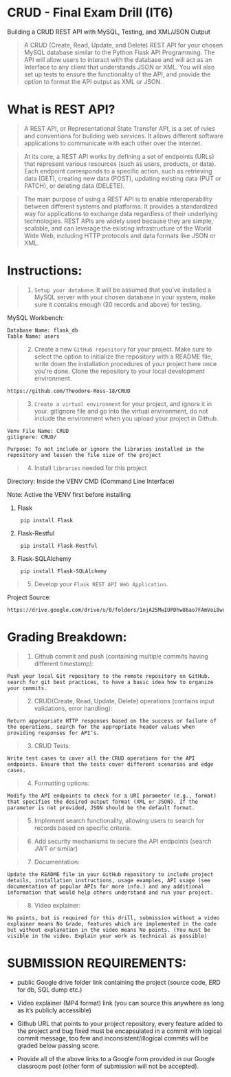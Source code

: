 # CRUD - Final Exam Drill (IT6)

Building a CRUD REST API with MySQL, Testing, and XML/JSON Output

> A CRUD (Create, Read, Update, and Delete) REST API for your chosen MySQL database similar to the Python Flask API Programming. The API will allow users to interact with the database and will act as an Interface to any client that understands JSON or XML. You will also set up tests to ensure the functionality of the API, and provide the option to format the API output as XML or JSON.

# What is REST API?

> A REST API, or Representational State Transfer API, is a set of rules and conventions for building web services. It allows different software applications to communicate with each other over the internet.

> At its core, a REST API works by defining a set of endpoints (URLs) that represent various resources (such as users, products, or data). Each endpoint corresponds to a specific action, such as retrieving data (GET), creating new data (POST), updating existing data (PUT or PATCH), or deleting data (DELETE).

> The main purpose of using a REST API is to enable interoperability between different systems and platforms. It provides a standardized way for applications to exchange data regardless of their underlying technologies. REST APIs are widely used because they are simple, scalable, and can leverage the existing infrastructure of the World Wide Web, including HTTP protocols and data formats like JSON or XML.

# Instructions:

> 1. `Setup your database`: It will be assumed that you’ve installed a MySQL server with your chosen database in your system, make sure it contains enough (20 records and above) for testing.

MySQL Workbench: 

    Database Name: flask_db
    Table Name: users

> 2. Create a new `GitHub repository` for your project. Make sure to select the option to initialize the repository with a README file, write down the installation procedures of your project here once you’re done. Clone the repository to your local development environment.

    https://github.com/Theodore-Ross-18/CRUD

> 3. `Create a virtual environment` for your project, and ignore it in your. gitignore file and go into the virtual environment, do not include the environment when you upload your project in Github.

    Venv File Name: CRUD
    gitignore: CRUD/

    Purpose: To not include or ignore the libraries installed in the repository and lessen the file size of the project

> 4. Install `libraries` needed for this project

Directory: Inside the VENV CMD (Command Line Interface)

Note: Active the VENV first before installing

1. Flask

        pip install Flask

2. Flask-Restful

        pip install Flask-Restful

3. Flask-SQLAlchemy

        pip install Flask-SQLAlchemy

> 5. Develop your `Flask REST API Web Application`.

Project Source:

    https://drive.google.com/drive/u/0/folders/1njA25MwIUPDhw86ao7FAmVoL8wrSpfTr

# Grading Breakdown:

> 1. Github commit and push (containing multiple commits having different timestamp):

    Push your local Git repository to the remote repository on GitHub. search for git best practices, to have a basic idea how to organize your commits.

> 2. CRUD(Create, Read, Update, Delete) operations (contains input validations, error handling):

    Return appropriate HTTP responses based on the success or failure of the operations, search for the appropriate header values when providing responses for API’s.

> 3. CRUD Tests:

    Write test cases to cover all the CRUD operations for the API endpoints. Ensure that the tests cover different scenarios and edge cases.

> 4. Formatting options:

    Modify the API endpoints to check for a URI parameter (e.g., format) that specifies the desired output format (XML or JSON). If the parameter is not provided, JSON should be the default format.

> 5. Implement search functionality, allowing users to search for records based on specific criteria.

> 6. Add security mechanisms to secure the API endpoints (search JWT or similar)

> 7. Documentation:

    Update the README file in your GitHub repository to include project details, installation instructions, usage examples, API usage (see documentation of popular APIs for more info.) and any additional information that would help others understand and run your project.

> 8. Video explainer: 

    No points, but is required for this drill, submission without a video explainer means No Grade, features which are implemented in the code but without explanation in the video means No points. (You must be visible in the video. Explain your work as technical as possible)

# SUBMISSION REQUIREMENTS:

- public Google drive folder link containing the project (source code, ERD for db, SQL dump etc.)

- Video explainer (MP4 format) link (you can source this anywhere as long as it’s publicly accessible)

- Github URL that points to your project repository, every feature added to the project and bug fixed must be encapsulated in a commit with logical commit message, too few and inconsistent/illogical commits will be graded below passing score.

- Provide all of the above links to a Google form provided in our Google classroom post (other form of submission will not be accepted).